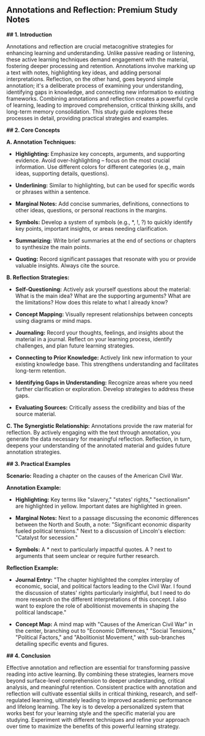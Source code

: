 ## Annotations and Reflection: Premium Study Notes

**## 1. Introduction**

Annotations and reflection are crucial metacognitive strategies for enhancing learning and understanding.  Unlike passive reading or listening, these active learning techniques demand engagement with the material, fostering deeper processing and retention.  Annotations involve marking up a text with notes, highlighting key ideas, and adding personal interpretations. Reflection, on the other hand, goes beyond simple annotation; it's a deliberate process of examining your understanding, identifying gaps in knowledge, and connecting new information to existing frameworks.  Combining annotations and reflection creates a powerful cycle of learning, leading to improved comprehension, critical thinking skills, and long-term memory consolidation. This study guide explores these processes in detail, providing practical strategies and examples.


**## 2. Core Concepts**

**A. Annotation Techniques:**

* **Highlighting:**  Emphasize key concepts, arguments, and supporting evidence.  Avoid over-highlighting – focus on the most crucial information.  Use different colors for different categories (e.g., main ideas, supporting details, questions).

* **Underlining:**  Similar to highlighting, but can be used for specific words or phrases within a sentence.

* **Marginal Notes:**  Add concise summaries, definitions, connections to other ideas, questions, or personal reactions in the margins.

* **Symbols:**  Develop a system of symbols (e.g., *, !, ?) to quickly identify key points, important insights, or areas needing clarification.

* **Summarizing:**  Write brief summaries at the end of sections or chapters to synthesize the main points.

* **Quoting:**  Record significant passages that resonate with you or provide valuable insights.  Always cite the source.

**B. Reflection Strategies:**

* **Self-Questioning:**  Actively ask yourself questions about the material: What is the main idea? What are the supporting arguments?  What are the limitations?  How does this relate to what I already know?

* **Concept Mapping:**  Visually represent relationships between concepts using diagrams or mind maps.

* **Journaling:**  Record your thoughts, feelings, and insights about the material in a journal.  Reflect on your learning process, identify challenges, and plan future learning strategies.

* **Connecting to Prior Knowledge:**  Actively link new information to your existing knowledge base.  This strengthens understanding and facilitates long-term retention.

* **Identifying Gaps in Understanding:**  Recognize areas where you need further clarification or exploration.  Develop strategies to address these gaps.

* **Evaluating Sources:**  Critically assess the credibility and bias of the source material.

**C. The Synergistic Relationship:** Annotations provide the raw material for reflection.  By actively engaging with the text through annotation, you generate the data necessary for meaningful reflection.  Reflection, in turn, deepens your understanding of the annotated material and guides future annotation strategies.


**## 3. Practical Examples**

**Scenario:** Reading a chapter on the causes of the American Civil War.

**Annotation Example:**

* **Highlighting:** Key terms like "slavery," "states' rights," "sectionalism" are highlighted in yellow.  Important dates are highlighted in green.

* **Marginal Notes:**  Next to a passage discussing the economic differences between the North and South, a note: "Significant economic disparity fueled political tensions."  Next to a discussion of Lincoln's election: "Catalyst for secession."

* **Symbols:**  A * next to particularly impactful quotes.  A ? next to arguments that seem unclear or require further research.

**Reflection Example:**

* **Journal Entry:** "The chapter highlighted the complex interplay of economic, social, and political factors leading to the Civil War.  I found the discussion of states' rights particularly insightful, but I need to do more research on the different interpretations of this concept.  I also want to explore the role of abolitionist movements in shaping the political landscape."

* **Concept Map:** A mind map with "Causes of the American Civil War" in the center, branching out to "Economic Differences," "Social Tensions," "Political Factors," and "Abolitionist Movement," with sub-branches detailing specific events and figures.

**## 4. Conclusion**

Effective annotation and reflection are essential for transforming passive reading into active learning. By combining these strategies, learners move beyond surface-level comprehension to deeper understanding, critical analysis, and meaningful retention.  Consistent practice with annotation and reflection will cultivate essential skills in critical thinking, research, and self-regulated learning, ultimately leading to improved academic performance and lifelong learning.  The key is to develop a personalized system that works best for your learning style and the specific material you are studying.  Experiment with different techniques and refine your approach over time to maximize the benefits of this powerful learning strategy.